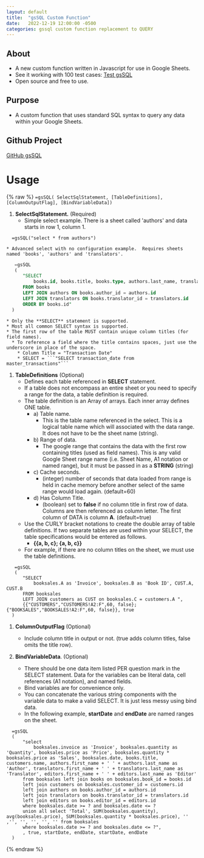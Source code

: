 ```yaml
---
layout: default
title:  "gsSQL Custom Function"
date:   2022-12-19 12:00:00 -0500
categories: gssql custom function replacement to QUERY
---
```


## About

* A new custom function written in Javascript for use in Google Sheets.
* See it working with 100 test cases:  [Test gsSQL](https://docs.google.com/spreadsheets/d/1Zmyk7a7u0xvICrxen-c0CdpssrLTkHwYx6XL00Tb1ws/edit?usp=sharing)
* Open source and free to use.

## Purpose

* A custom function that uses standard SQL syntax to query any data within your Google Sheets.

## Github Project

[GitHub gsSQL](https://github.com/demmings/gsSQL)

# Usage

{% raw %}
```=gsSQL( SelectSqlStatement, [TableDefinitions], [ColumnOutputFlag], [BindVariableData])```

1.  **SelectSqlStatement.**  (Required)
    * Simple select example.  There is a sheet called 'authors' and data starts in row 1, column 1.
  ```
    =gsSQL("select * from authors")
  ```

    * Advanced select with no configuration example.  Requires sheets named 'books', 'authors' and 'translators'.
  ```sql
     =gsSQL
     (
        "SELECT 
            books.id, books.title, books.type, authors.last_name, translators.last_name 
        FROM books 
        LEFT JOIN authors ON books.author_id = authors.id 
        LEFT JOIN translators ON books.translator_id = translators.id 
        ORDER BY books.id"
    )
  ```

    * Only the **SELECT** statement is supported.
    * Most all common SELECT syntax is supported.  
    * The first row of the table MUST contain unique column titles (for field names).
      * To reference a field where the title contains spaces, just use the underscore in place of the space.
        * Column Title = "Transaction Date"
        * SELECT = ```"SELECT transaction_date from master_transactions"```
    
1. **TableDefinitions**  (Optional) 
   * Defines each table referenced in **SELECT** statement.
   * If a table does not encompass an entire sheet or you need to specify a range for the data, a table definition is required.
   * The table definition is an Array of arrays.  Each inner array defines ONE table.
     * a) Table name.  
       * This is the table name referenced in the select. This is a logical table name which will associated with the data range.  It does not have to be the sheet name (string).
     * b) Range of data. 
       * The google range that contains the data with the first row containing titles (used as field names).  This is any valid Google Sheet range name (i.e. Sheet Name, A1 notation or named range), but it must be passed in as a **STRING** (string)
     * c) Cache seconds.
       * (integer) number of seconds that data loaded from range is held in cache memory before another select of the same range would load again. (default=60)
     * d) Has Column Title.
       * (boolean) set to **false** if no column title in first row of data.  Columns are then referenced as column letter.  The first column of DATA is column **A**.  (default=true)
    * Use the CURLY bracket notations to create the double array of table definitions.  If two separate tables are used within your SELECT, the table specifications would be entered as follows.
        * **{{a, b, c}; {a, b, c}}**
    * For example, if there are no column titles on the sheet, we must use the table definitions.
  ```
     =gsSQL
     (
        "SELECT 
            booksales.A as 'Invoice', booksales.B as 'Book ID', CUST.A, CUST.B 
        FROM booksales 
        LEFT JOIN customers as CUST on booksales.C = customers.A ",
        {{"CUSTOMERS","CUSTOMERS!A2:F",60, false}; {"BOOKSALES","BOOKSALES!A2:F",60, false}}, true
    )
  ```
    
1.  **ColumnOutputFlag**  (Optional)
    * Include column title in output or not. (true adds column titles, false omits the title row).


3.  **BindVariableData**. (Optional) 
    * There should be one data item listed PER question mark in the SELECT statement.  Data for the variables can be literal data, cell references (A1 notation), and named fields.
    * Bind variables are for convenience only.
    * You can concatenate the various string components with the variable data to make a valid SELECT.  It is just less messy using bind data.
    * In the following example, **startDate** and **endDate** are named ranges on the sheet.
  ```
    =gsSQL
    (
        "select  
            booksales.invoice as 'Invoice', booksales.quantity as 'Quantity', booksales.price as 'Price', booksales.quantity * booksales.price as 'Sales', booksales.date, books.title, customers.name, authors.first_name + ' ' + authors.last_name as 'Author', translators.first_name + ' ' + translators.last_name as 'Translator', editors.first_name + ' ' + editors.last_name as 'Editor' 
        from booksales left join books on booksales.book_id = books.id 
        left join customers on booksales.customer_id = customers.id 
        left join authors on books.author_id = authors.id 
        left join translators on books.translator_id = translators.id 
        left join editors on books.editor_id = editors.id 
        where booksales.date >= ? and booksales.date <= ? 
        union all select 'Total', SUM(booksales.quantity), avg(booksales.price), SUM(booksales.quantity * booksales.price), '' ,'', '', '', '', '' from booksales 
        where booksales.date >= ? and booksales.date <= ?",
        , true, startDate, endDate, startDate, endDate
    )
  ```

{% endraw %}

